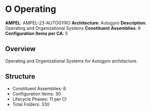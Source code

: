 # O Operating

**AMPEL**: AMPEL-23-AUTOGYRO
**Architecture**: Autogyro
**Description**: Operating and Organizational Systems
**Constituent Assemblies**: 6
**Configuration Items per CA**: 5

## Overview
Operating and Organizational Systems for Autogyro architecture.

## Structure
- Constituent Assemblies: 6
- Configuration Items: 30
- Lifecycle Phases: 11 per CI
- Total Folders: 330
